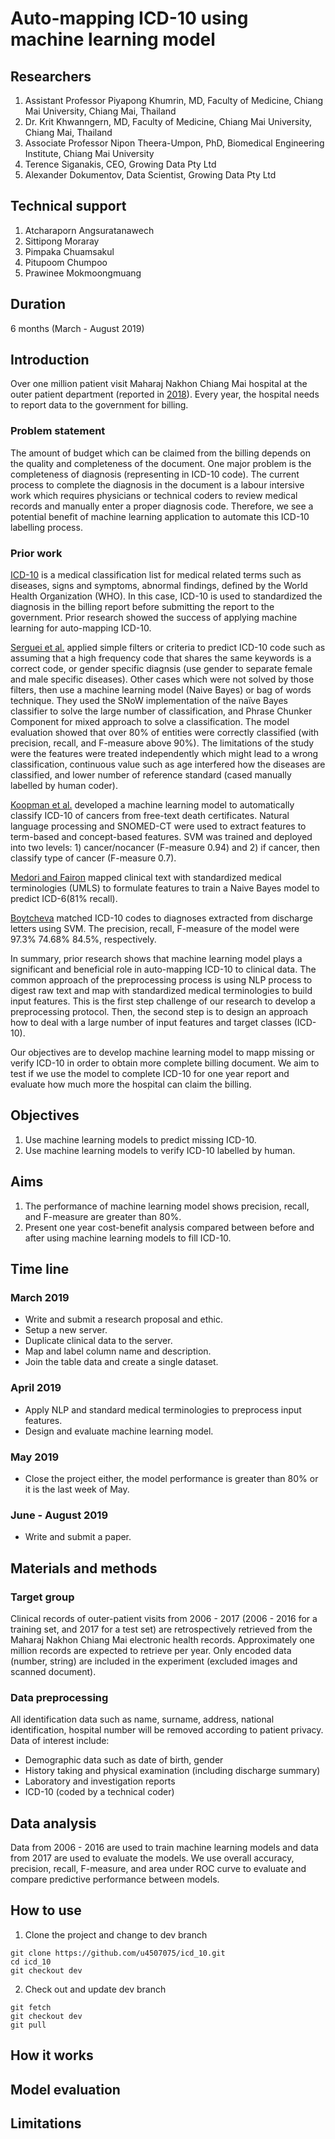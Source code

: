 # Auto-mapping ICD-10 using machine learning model

## Researchers
1. Assistant Professor Piyapong Khumrin, MD, Faculty of Medicine, Chiang Mai University, Chiang Mai, Thailand
2. Dr. Krit Khwanngern, MD, Faculty of Medicine, Chiang Mai University, Chiang Mai, Thailand
3. Associate Professor Nipon Theera-Umpon, PhD, Biomedical Engineering Institute, Chiang Mai University
4. Terence Siganakis, CEO, Growing Data Pty Ltd
5. Alexander Dokumentov, Data Scientist, Growing Data Pty Ltd

## Technical support
1. Atcharaporn Angsuratanawech 
2. Sittipong Moraray
3. Pimpaka Chuamsakul
4. Pitupoom Chumpoo
5. Prawinee Mokmoongmuang

## Duration
6 months (March - August 2019)

## Introduction
Over one million patient visit Maharaj Nakhon Chiang Mai hospital at the outer patient department (reported in [2018](http://www.med.cmu.ac.th/hospital/medrec/2011/index.php?option=com_content&view=category&id=130&Itemid=589)). Every year, the hospital needs to report data to the government for billing. 
### Problem statement
The amount of budget which can be claimed from the billing depends on the quality and completeness of the document. One major problem is the completeness of diagnosis (representing in ICD-10 code). The current process to complete the diagnosis in the document is a labour intersive work which requires physicians or technical coders to review medical records and manually enter a proper diagnosis code. Therefore, we see a potential benefit of machine learning application to automate this ICD-10 labelling process.
### Prior work
[ICD-10](https://en.wikipedia.org/wiki/ICD-10) is a medical classification list for medical related terms such as diseases, signs and symptoms, abnormal findings, defined by the World Health Organization (WHO). In this case, ICD-10 is used to standardized the diagnosis in the billing report before submitting the report to the government. Prior research showed the success of applying machine learning for auto-mapping ICD-10. 

[Serguei et al.](https://academic.oup.com/jamia/article/13/5/516/734238) applied simple filters or criteria to predict ICD-10 code such as assuming that a high frequency code that shares the same keywords is a correct code, or gender specific diagnsis (use gender to separate female and male specific diseases). Other cases which were not solved by those filters, then use a machine learning model (Naive Bayes) or bag of words technique. They used the SNoW implementation of the naïve Bayes classifier to solve the large number of classification, and Phrase Chunker Component for mixed approach to solve a classification. The model evaluation showed that over 80% of entities were correctly classified (with precision, recall, and F-measure above 90%). The limitations of the study were the features were treated independently which might lead to a wrong classification, continuous value such as age interfered how the diseases are classified, and lower number of reference standard (cased manually labelled by human coder).

[Koopman et al.](https://www.sciencedirect.com/science/article/pii/S1386505615300289) developed a machine learning model to automatically classify ICD-10 of cancers from free-text death certificates. Natural language processing and SNOMED-CT were used to extract features to term-based and concept-based features. SVM was trained and deployed into two levels: 1) cancer/nocancer (F-measure 0.94) and 2) if cancer, then classify type of cancer (F-measure 0.7). 

[Medori and Fairon](https://aclanthology.info/pdf/W/W10/W10-1113.pdf) mapped clinical text with standardized medical terminologies (UMLS) to formulate features to train a Naive Bayes model to predict ICD-6(81% recall). 

[Boytcheva](http://www.aclweb.org/anthology/W11-4203) matched ICD-10 codes to diagnoses extracted from discharge letters using SVM. The precision, recall, F-measure of the model were 97.3% 74.68% 84.5%, respectively. 

In summary, prior research shows that machine learning model plays a significant and beneficial role in auto-mapping ICD-10 to clinical data. The common approach of the preprocessing process is using NLP process to digest raw text and map with standardized medical terminologies to build input features. This is the first step challenge of our research to develop a preprocessing protocol. Then, the second step is to design an approach how to deal with a large number of input features and target classes (ICD-10).

Our objectives are to develop machine learning model to mapp missing or verify ICD-10 in order to obtain more complete billing document. We aim to test if we use the model to complete ICD-10 for one year report and evaluate how much more the hospital can claim the billing. 

## Objectives
1. Use machine learning models to predict missing ICD-10.
2. Use machine learning models to verify ICD-10 labelled by human.

## Aims
1. The performance of machine learning model shows precision, recall, and F-measure are greater than 80%.
2. Present one year cost-benefit analysis compared between before and after using machine learning models to fill ICD-10.

## Time line
### March 2019
  * Write and submit a research proposal and ethic.
  * Setup a new server.
  * Duplicate clinical data to the server.
  * Map and label column name and description.
  * Join the table data and create a single dataset.
### April 2019
  * Apply NLP and standard medical terminologies to preprocess input features.
  * Design and evaluate machine learning model.
### May 2019
  * Close the project either, the model performance is greater than 80% or it is the last week of May.
### June - August 2019
  * Write and submit a paper.
  
## Materials and methods
### Target group
Clinical records of outer-patient visits from 2006 - 2017 (2006 - 2016 for a training set, and 2017 for a test set) are retrospectively retrieved from the Maharaj Nakhon Chiang Mai electronic health records. Approximately one million records are expected to retrieve per year. Only encoded data (number, string) are included in the experiment (excluded images and scanned document).

### Data preprocessing
All identification data such as name, surname, address, national identification, hospital number will be removed according to patient privacy. Data of interest include:
  * Demographic data such as date of birth, gender
  * History taking and physical examination (including discharge summary)
  * Laboratory and investigation reports
  * ICD-10 (coded by a technical coder)
  
## Data analysis
Data from 2006 - 2016 are used to train machine learning models and data from 2017 are used to evaluate the models. We use overall accuracy, precision, recall, F-measure, and area under ROC curve to evaluate and compare predictive performance between models.

## How to use
1. Clone the project and change to dev branch
```
git clone https://github.com/u4507075/icd_10.git
cd icd_10
git checkout dev
```
2. Check out and update dev branch
```
git fetch
git checkout dev
git pull
```
## How it works
## Model evaluation
## Limitations
